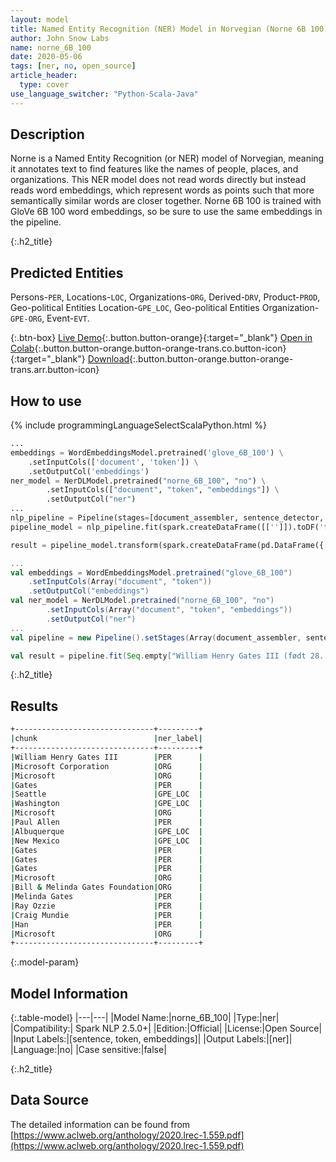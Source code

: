 ```yaml
---
layout: model
title: Named Entity Recognition (NER) Model in Norvegian (Norne 6B 100)
author: John Snow Labs
name: norne_6B_100
date: 2020-05-06
tags: [ner, no, open_source]
article_header:
  type: cover
use_language_switcher: "Python-Scala-Java"
---
```


## Description
Norne is a Named Entity Recognition (or NER) model of Norvegian, meaning it annotates text to find features like the names of people, places, and organizations. This NER model does not read words directly but instead reads word embeddings, which represent words as points such that more semantically similar words are closer together. Norne 6B 100 is trained with GloVe 6B 100 word embeddings, so be sure to use the same embeddings in the pipeline.

{:.h2_title}
## Predicted Entities 
Persons-`PER`, Locations-`LOC`, Organizations-`ORG`, Derived-`DRV`, Product-`PROD`, Geo-political Entities Location-`GPE_LOC`, Geo-political Entities Organization-`GPE-ORG`, Event-`EVT`.


{:.btn-box}
[Live Demo](https://demo.johnsnowlabs.com/public/NER_NO/){:.button.button-orange}{:target="_blank"}
[Open in Colab](https://colab.research.google.com/github/JohnSnowLabs/spark-nlp-workshop/blob/master/tutorials/streamlit_notebooks/NER_NO.ipynb){:.button.button-orange.button-orange-trans.co.button-icon}{:target="_blank"}
[Download](https://s3.amazonaws.com/auxdata.johnsnowlabs.com/public/models/norne_6B_300_no_2.5.0_2.4_1588781290264.zip){:.button.button-orange.button-orange-trans.arr.button-icon}

## How to use 

<div class="tabs-box" markdown="1">

{% include programmingLanguageSelectScalaPython.html %}

```python
...
embeddings = WordEmbeddingsModel.pretrained('glove_6B_100') \
    .setInputCols(['document', 'token']) \
    .setOutputCol('embeddings')
ner_model = NerDLModel.pretrained("norne_6B_100", "no") \
        .setInputCols(["document", "token", "embeddings"]) \
        .setOutputCol("ner")
...        
nlp_pipeline = Pipeline(stages=[document_assembler, sentence_detector, tokenizer, embeddings, ner_model, ner_converter])
pipeline_model = nlp_pipeline.fit(spark.createDataFrame([['']]).toDF('text'))

result = pipeline_model.transform(spark.createDataFrame(pd.DataFrame({'text': ["""William Henry Gates III (født 28. oktober 1955) er en amerikansk forretningsmagnat, programvareutvikler, investor og filantrop. Han er mest kjent som medgründer av Microsoft Corporation. I løpet av sin karriere hos Microsoft hadde Gates stillingene som styreleder, administrerende direktør (CEO), president og sjef programvarearkitekt, samtidig som han var den største individuelle aksjonæren fram til mai 2014. Han er en av de mest kjente gründere og pionerene i mikrodatarevolusjon på 1970- og 1980-tallet. Han er født og oppvokst i Seattle, Washington, og grunnla Microsoft sammen med barndomsvennen Paul Allen i 1975, i Albuquerque, New Mexico; det fortsatte å bli verdens største programvare for datamaskinprogramvare. Gates ledet selskapet som styreleder og administrerende direktør til han gikk av som konsernsjef i januar 2000, men han forble styreleder og ble sjef for programvarearkitekt. I løpet av slutten av 1990-tallet hadde Gates blitt kritisert for sin forretningstaktikk, som har blitt ansett som konkurransedyktig. Denne uttalelsen er opprettholdt av en rekke dommer. I juni 2006 kunngjorde Gates at han skulle gå over til en deltidsrolle hos Microsoft og på heltid ved Bill & Melinda Gates Foundation, den private veldedige stiftelsen som han og kona, Melinda Gates, opprettet i 2000. [ 9] Han overførte gradvis arbeidsoppgavene sine til Ray Ozzie og Craig Mundie. Han trakk seg som styreleder for Microsoft i februar 2014 og tiltrådte et nytt verv som teknologirådgiver for å støtte den nyutnevnte administrerende direktøren Satya Nadella."""]})))
```

```scala
...
val embeddings = WordEmbeddingsModel.pretrained("glove_6B_100")
    .setInputCols(Array("document", "token"))
    .setOutputCol("embeddings")
val ner_model = NerDLModel.pretrained("norne_6B_100", "no")
        .setInputCols(Array("document", "token", "embeddings"))
        .setOutputCol("ner")
...
val pipeline = new Pipeline().setStages(Array(document_assembler, sentence_detector, tokenizer, embeddings, ner_model, ner_converter))

val result = pipeline.fit(Seq.empty["William Henry Gates III (født 28. oktober 1955) er en amerikansk forretningsmagnat, programvareutvikler, investor og filantrop. Han er mest kjent som medgründer av Microsoft Corporation. I løpet av sin karriere hos Microsoft hadde Gates stillingene som styreleder, administrerende direktør (CEO), president og sjef programvarearkitekt, samtidig som han var den største individuelle aksjonæren fram til mai 2014. Han er en av de mest kjente gründere og pionerene i mikrodatarevolusjon på 1970- og 1980-tallet. Han er født og oppvokst i Seattle, Washington, og grunnla Microsoft sammen med barndomsvennen Paul Allen i 1975, i Albuquerque, New Mexico; det fortsatte å bli verdens største programvare for datamaskinprogramvare. Gates ledet selskapet som styreleder og administrerende direktør til han gikk av som konsernsjef i januar 2000, men han forble styreleder og ble sjef for programvarearkitekt. I løpet av slutten av 1990-tallet hadde Gates blitt kritisert for sin forretningstaktikk, som har blitt ansett som konkurransedyktig. Denne uttalelsen er opprettholdt av en rekke dommer. I juni 2006 kunngjorde Gates at han skulle gå over til en deltidsrolle hos Microsoft og på heltid ved Bill & Melinda Gates Foundation, den private veldedige stiftelsen som han og kona, Melinda Gates, opprettet i 2000. [ 9] Han overførte gradvis arbeidsoppgavene sine til Ray Ozzie og Craig Mundie. Han trakk seg som styreleder for Microsoft i februar 2014 og tiltrådte et nytt verv som teknologirådgiver for å støtte den nyutnevnte administrerende direktøren Satya Nadella."].toDS.toDF("text")).transform(data)
```

{:.h2_title}
## Results

```bash
+-------------------------------+---------+
|chunk                          |ner_label|
+-------------------------------+---------+
|William Henry Gates III        |PER      |
|Microsoft Corporation          |ORG      |
|Microsoft                      |ORG      |
|Gates                          |PER      |
|Seattle                        |GPE_LOC  |
|Washington                     |GPE_LOC  |
|Microsoft                      |ORG      |
|Paul Allen                     |PER      |
|Albuquerque                    |GPE_LOC  |
|New Mexico                     |GPE_LOC  |
|Gates                          |PER      |
|Gates                          |PER      |
|Gates                          |PER      |
|Microsoft                      |ORG      |
|Bill & Melinda Gates Foundation|ORG      |
|Melinda Gates                  |PER      |
|Ray Ozzie                      |PER      |
|Craig Mundie                   |PER      |
|Han                            |PER      |
|Microsoft                      |ORG      |
+-------------------------------+---------+
```
</div>

{:.model-param}
## Model Information

{:.table-model}
|---|---|
|Model Name:|norne_6B_100|
|Type:|ner|
|Compatibility:| Spark NLP 2.5.0+|
|Edition:|Official|
|License:|Open Source|
|Input Labels:|[sentence, token, embeddings]|
|Output Labels:|[ner]|
|Language:|no|
|Case sensitive:|false|

{:.h2_title}
## Data Source
The detailed information can be found from [https://www.aclweb.org/anthology/2020.lrec-1.559.pdf](https://www.aclweb.org/anthology/2020.lrec-1.559.pdf)